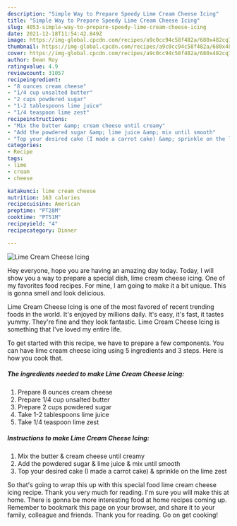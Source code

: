```yaml
---
description: "Simple Way to Prepare Speedy Lime Cream Cheese Icing"
title: "Simple Way to Prepare Speedy Lime Cream Cheese Icing"
slug: 4053-simple-way-to-prepare-speedy-lime-cream-cheese-icing
date: 2021-12-18T11:54:42.849Z
image: https://img-global.cpcdn.com/recipes/a9c0cc94c58f482a/680x482cq70/lime-cream-cheese-icing-recipe-main-photo.jpg
thumbnail: https://img-global.cpcdn.com/recipes/a9c0cc94c58f482a/680x482cq70/lime-cream-cheese-icing-recipe-main-photo.jpg
cover: https://img-global.cpcdn.com/recipes/a9c0cc94c58f482a/680x482cq70/lime-cream-cheese-icing-recipe-main-photo.jpg
author: Dean Roy
ratingvalue: 4.9
reviewcount: 31057
recipeingredient:
- "8 ounces cream cheese"
- "1/4 cup unsalted butter"
- "2 cups powdered sugar"
- "1-2 tablespoons lime juice"
- "1/4 teaspoon lime zest"
recipeinstructions:
- "Mix the butter &amp; cream cheese until creamy"
- "Add the powdered sugar &amp; lime juice &amp; mix until smooth"
- "Top your desired cake (I made a carrot cake) &amp; sprinkle on the lime zest"
categories:
- Recipe
tags:
- lime
- cream
- cheese

katakunci: lime cream cheese 
nutrition: 163 calories
recipecuisine: American
preptime: "PT28M"
cooktime: "PT51M"
recipeyield: "4"
recipecategory: Dinner

---
```



![Lime Cream Cheese Icing](https://img-global.cpcdn.com/recipes/a9c0cc94c58f482a/680x482cq70/lime-cream-cheese-icing-recipe-main-photo.jpg)

Hey everyone, hope you are having an amazing day today. Today, I will show you a way to prepare a special dish, lime cream cheese icing. One of my favorites food recipes. For mine, I am going to make it a bit unique. This is gonna smell and look delicious.



Lime Cream Cheese Icing is one of the most favored of recent trending foods in the world. It's enjoyed by millions daily. It's easy, it's fast, it tastes yummy. They're fine and they look fantastic. Lime Cream Cheese Icing is something that I've loved my entire life.


To get started with this recipe, we have to prepare a few components. You can have lime cream cheese icing using 5 ingredients and 3 steps. Here is how you cook that.

<!--inarticleads1-->

##### The ingredients needed to make Lime Cream Cheese Icing:

1. Prepare 8 ounces cream cheese
1. Prepare 1/4 cup unsalted butter
1. Prepare 2 cups powdered sugar
1. Take 1-2 tablespoons lime juice
1. Take 1/4 teaspoon lime zest




<!--inarticleads2-->

##### Instructions to make Lime Cream Cheese Icing:

1. Mix the butter &amp; cream cheese until creamy
1. Add the powdered sugar &amp; lime juice &amp; mix until smooth
1. Top your desired cake (I made a carrot cake) &amp; sprinkle on the lime zest




So that's going to wrap this up with this special food lime cream cheese icing recipe. Thank you very much for reading. I'm sure you will make this at home. There is gonna be more interesting food at home recipes coming up. Remember to bookmark this page on your browser, and share it to your family, colleague and friends. Thank you for reading. Go on get cooking!
